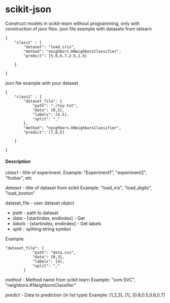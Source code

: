 # scikit-json

Construct models in scikit-learn without programming, only with construction of json files.
json file example with datasets from sklearn
```
{
    "class1" : {
        "dataset": "load_iris", 
        "method": "neighbors.KNeighborsClassifier",
        "predict": [5.8,6.7,2.5,1.6]

    }

}
```

json file example with your dataset
```
{
    "class1" : {
        "dataset_file": {
            "path": "./toy.txt",
            "data": [0,3],
            "labels": [4,5],
            "split": ","
        },
        "method": "neighbors.KNeighborsClassifier",
        "predict": [7,8,5]

    }

}

```

#### Description
_class1_ - title of experiment.
Example: "Experiment1", "experiment2", "foobar", etc

_dataset_ - title of dataset from scikit
Example: "load_iris", "load_digits", "load_boston"

dataset_file - user dataset object
* _path_ - path to dataset
* _data_ - [startindex, endindex] - Get 
* _labels_ - [startindex, endindex] - Get labels
* _split_ - spliting string symbol

Example:
``` 
"dataset_file": {
            "path": "data.csv",
            "data": [0,3],
            "labels": [4],
            "split": ","
        }
```

_method_ - Method name from scikit learn
Example: "svm.SVC", "neighbors.KNeighborsClassifier"

_predict_ - Data to prediction (in list type)
Example: [1,2,3], [1], [0.8,0.5,0.6,0.7]

